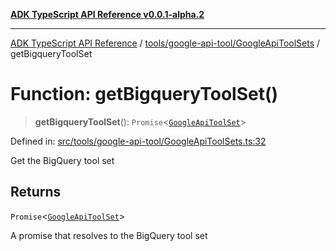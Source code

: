 [**ADK TypeScript API Reference v0.0.1-alpha.2**](../../../../README.md)

***

[ADK TypeScript API Reference](../../../../modules.md) / [tools/google-api-tool/GoogleApiToolSets](../README.md) / getBigqueryToolSet

# Function: getBigqueryToolSet()

> **getBigqueryToolSet**(): `Promise`\<[`GoogleApiToolSet`](../../GoogleApiToolSet/classes/GoogleApiToolSet.md)\>

Defined in: [src/tools/google-api-tool/GoogleApiToolSets.ts:32](https://github.com/njraladdin/adk-typescript/blob/main/src/tools/google-api-tool/GoogleApiToolSets.ts#L32)

Get the BigQuery tool set

## Returns

`Promise`\<[`GoogleApiToolSet`](../../GoogleApiToolSet/classes/GoogleApiToolSet.md)\>

A promise that resolves to the BigQuery tool set
